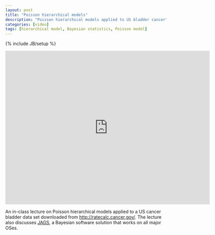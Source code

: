 ```yaml
---
layout: post
title: "Poisson hierarchical models"
description: "Poisson hierarchical models applied to US bladder cancer"
categories: [video]
tags: [hierarchical model, Bayesian statistics, Poisson model]
---
```

{% include JB/setup %}


<iframe width="640" height="480" src="http://www.youtube.com/embed/4KP_6dWNNN4" frameborder="0" allowfullscreen></iframe>

An in-class lecture on Poisson hierarchical models applied to a US cancer bladder data set downloaded from <http://ratecalc.cancer.gov/>. The lecture also discusses [JAGS](http://mcmc-jags.sourceforge.net/), a Bayesian software solution that works on all major OSes. 

